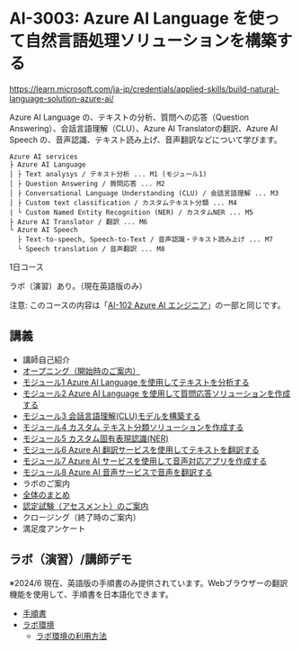# AI-3003: Azure AI Language を使って自然言語処理ソリューションを構築する

https://learn.microsoft.com/ja-jp/credentials/applied-skills/build-natural-language-solution-azure-ai/

Azure AI Language の、テキストの分析、質問への応答（Question Answering）、会話言語理解（CLU）、Azure AI Translatorの翻訳、Azure AI Speech の、音声認識、テキスト読み上げ、音声翻訳などについて学びます。

```
Azure AI services
├ Azure AI Language
│ ├ Text analysys / テキスト分析 ... M1 (モジュール1)
│ ├ Question Answering / 質問応答 ... M2
│ ├ Conversational Language Understanding (CLU) / 会話言語理解 ... M3
│ ├ Custom text classification / カスタムテキスト分類 ... M4
| └ Custom Named Entity Recognition (NER) / カスタムNER ... M5
├ Azure AI Translator / 翻訳 ... M6
└ Azure AI Speech
  ├ Text-to-speech, Speech-to-Text / 音声認識・テキスト読み上げ ... M7
  └ Speech translation / 音声翻訳 ... M8
```

1日コース

ラボ（演習）あり。（現在英語版のみ）

注意: このコースの内容は「[AI-102 Azure AI エンジニア](https://learn.microsoft.com/ja-jp/credentials/certifications/azure-ai-engineer/)」の一部と同じです。

## 講義

- 講師自己紹介
- [オープニング（開始時のご案内）](../opening.md)
- [モジュール1 Azure AI Language を使用してテキストを分析する](m01-text-analysis.md)
- [モジュール2 Azure AI Language を使用して質問応答ソリューションを作成する](m02-qa.md)
- [モジュール3 会話言語理解(CLU)モデルを構築する](m03-clu.md)
- [モジュール4 カスタム テキスト分類ソリューションを作成する](m04-custom-classification.md)
- [モジュール5 カスタム固有表現認識(NER)](m05-custom-ner.md)
- [モジュール6 Azure AI 翻訳サービスを使用してテキストを翻訳する](m06-translate.md)
- [モジュール7 Azure AI サービスを使用して音声対応アプリを作成する](m07-speech.md)
- [モジュール8 Azure AI 音声サービスで音声を翻訳する](m08-speech-translation.md)
- ラボのご案内
- [全体のまとめ](matome.md)
- [認定試験（アセスメント）のご案内](assessment.md)
- クロージング（終了時のご案内）
- 満足度アンケート

## ラボ（演習）/講師デモ

※2024/6 現在、英語版の手順書のみ提供されています。Webブラウザーの翻訳機能を使用して、手順書を日本語化できます。

- [手順書](https://microsoftlearning.github.io/mslearn-ai-language/)
- [ラボ環境](https://esi.learnondemand.net/)
  - [ラボ環境の利用方法](../ラボ環境の利用方法.pdf)

<!--
このコースでは以下の N つのラボを実施します。
- ラボ1
- ラボ1
- ラボ1
-->
